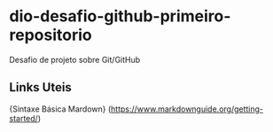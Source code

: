 # dio-desafio-github-primeiro-repositorio
Desafio de projeto sobre Git/GitHub

## Links Uteis

{Sintaxe Básica Mardown}   (https://www.markdownguide.org/getting-started/)
